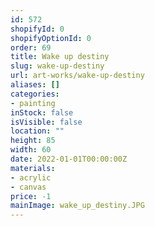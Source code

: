 ```yaml
---
id: 572
shopifyId: 0
shopifyOptionId: 0
order: 69
title: Wake up destiny
slug: wake-up-destiny
url: art-works/wake-up-destiny
aliases: []
categories:
- painting
inStock: false
isVisible: false
location: ""
height: 85
width: 60
date: 2022-01-01T00:00:00Z
materials:
- acrylic
- canvas
price: -1
mainImage: wake_up_destiny.JPG
---
```

